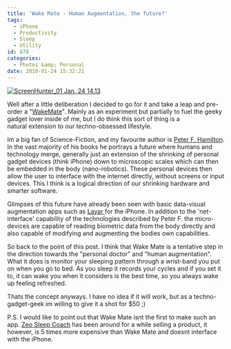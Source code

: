 ```yaml
---
title: 'Wake Mate - Human Augmentation, the future?'
tags:
  - iPhone
  - Productivity
  - Sleep
  - Utility
id: 878
categories:
  - Photos &amp; Personal
date: 2010-01-24 15:32:21
---
```


[![](https://mikecann.co.uk/wp-content/uploads/2010/01/ScreenHunter_01-Jan.-24-14.13.jpg "ScreenHunter_01 Jan. 24 14.13")](https://mikecann.co.uk/wp-content/uploads/2010/01/ScreenHunter_01-Jan.-24-14.13.jpg)

Well after a little deliberation I decided to go for it and take a leap and pre-order a "[WakeMate](https://wakemate.com/)". Mainly as an experiment but partially to fuel the geeky gadget lover inside of me, but I do think this sort of thing is a natural extension to our techno-obsessed lifestyle.

Im a big fan of Science-Fiction, and my favourite author is [Peter F. Hamilton](https://www.amazon.co.uk/exec/obidos/search-handle-url?_encoding=UTF8&amp;search-type=ss&amp;index=books-uk&amp;field-author=Peter%20F.%20Hamilton). In the vast majority of his books he portrays a future where humans and technology merge, generally just an extension of the shrinking of personal gadget devices (think iPhone) down to microscopic scales which can then be embedded in the body (nano-robotics). These personal devices then allow the user to interface with the internet directly, without screens or input devices. This I think is a logical direction of our shrinking hardware and smarter software.

Glimpses of this future have already been seen with basic data-visual augmentation apps such as [Layar ](https://layar.com/)for the iPhone. In addition to the 'net-interface' capability of the technologies described by Peter F. the micro-devices are capable of reading biometric data from the body directly and also capable of modifying and augmenting the bodies own capabilities.

So back to the point of this post. I think that Wake Mate is a tentative step in the direction towards the "personal doctor" and "human augmentation". What it does is monitor your sleeping pattern through a wrist-band you put on when you go to bed. As you sleep it records your cycles and if you set it to, it can wake you when it considers is the best time, so you always wake up feeling refreshed.

Thats the concept anyways. I have no idea if it will work, but as a techno-gadget-geek im willing to give it a shot for $50 ;)

P.S. I would like to point out that Wake Mate isnt the first to make such an app. [Zeo Sleep Coach](https://www.myzeo.com/) has been around for a while selling a product, it however, is 5 times more expensive than Wake Mate and doesnt interface with the iPhone.
